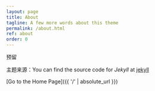 ```yaml
---
layout: page
title: About
tagline: A few more words about this theme
permalink: /about.html
ref: about
order: 0
---
```


预留

主题来源：You can find the source code for _Jekyll_ at [jekyll](https://github.com/jekyll/jekyll)


[Go to the Home Page]({{ '/' | absolute_url }})

